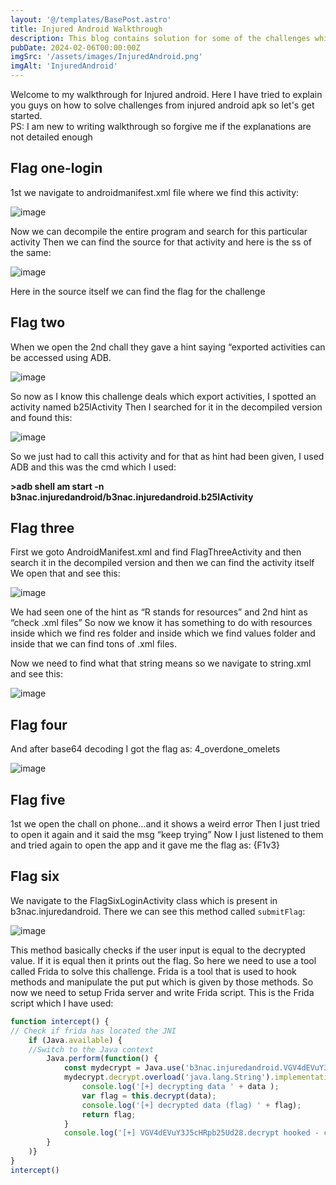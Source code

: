 ```yaml
---
layout: '@/templates/BasePost.astro'
title: Injured Android Walkthrough
description: This blog contains solution for some of the challenges which I solved from injured android.
pubDate: 2024-02-06T00:00:00Z
imgSrc: '/assets/images/InjuredAndroid.png'
imgAlt: 'InjuredAndroid'
---
```


Welcome to my walkthrough for Injured android. Here I have tried to explain you guys on how to solve challenges from injured android apk so let's get started.<br>
PS: I am new to writing walkthrough so forgive me if the explanations are not detailed enough

## Flag one-login

1st we navigate to androidmanifest.xml file where we find this activity:

![image](https://github.com/Akhil0202/Akhil0202.github.io/assets/66013822/0c170ad8-968b-4e79-af80-188535c5762d)

Now we can decompile the entire program and search for this particular activity
Then we can find the source for that activity and here is the ss of the same:

![image](https://github.com/Akhil0202/Akhil0202.github.io/assets/66013822/427d59b6-2bab-4c8a-8943-42686bc677cd)

Here in the source itself we can find the flag for the challenge

## Flag two

When we open the 2nd chall they gave a hint saying “exported activities can be accessed using ADB.

![image](https://github.com/Akhil0202/Akhil0202.github.io/assets/66013822/29b5b07b-6393-40a0-8e4b-a2327e7f9415)

So now as I know this challenge deals which export activities, I spotted an activity named b25lActivity
Then I searched for it in the decompiled version and found this:

![image](https://github.com/Akhil0202/Akhil0202.github.io/assets/66013822/d53f4176-a588-4ebb-8593-96926c7945dd)

So we just had to call this activity and for that as hint had been given, I used ADB and this was the cmd which I used:

**>adb shell am start -n b3nac.injuredandroid/b3nac.injuredandroid.b25lActivity**

## Flag three

First we goto AndroidManifest.xml and find FlagThreeActivity and then search it in the decompiled version and then we can find the activity itself
We open that and see this:

![image](https://github.com/Akhil0202/Akhil0202.github.io/assets/66013822/fa418a9a-5789-4d73-8388-250a4ba433c3)

We had seen one of the hint as “R stands for resources” and 2nd hint as “check .xml files”
So now we know it has something to do with resources inside which we find res folder and inside which we find values folder and inside that we can find tons of .xml files.

Now we need to find what that string means so we navigate to string.xml and see this:

![image](https://github.com/Akhil0202/Akhil0202.github.io/assets/66013822/663bea44-19bc-4ad1-b46d-85f32c1dc2e7)

## Flag four

And after base64 decoding I got the flag as: 4_overdone_omelets

![image](https://github.com/Akhil0202/Akhil0202.github.io/assets/66013822/425cd5e6-df3d-4361-beb7-e3dcbde7cea1)

## Flag five

1st we open the chall on phone…and it shows a weird error
Then I just tried to open it again and it said the msg “keep trying”
Now I just listened to them and tried again to open the app and it gave me the flag as: {F1v3}

## Flag six

We navigate to the FlagSixLoginActivity class which is present in b3nac.injuredandroid. There we can see this method called ```submitFlag```:

![image](https://github.com/Akhil0202/Akhil0202.github.io/assets/66013822/38a0f477-0632-4dac-9ec2-2080f4142a64)

This method basically checks if the user input is equal to the decrypted value. If it is equal then it prints out the flag. 
So here we need to use a tool called Frida to solve this challenge. Frida is a tool that is used to hook methods and manipulate the put put which is given by those methods.
So now we need to setup Frida server and write Frida script.
This is the Frida script which I have used:
```javascript
function intercept() {
// Check if frida has located the JNI
    if (Java.available) {
    //Switch to the Java context
        Java.perform(function() {
            const mydecrypt = Java.use('b3nac.injuredandroid.VGV4dEVuY3J5cHRpb25Ud28');
            mydecrypt.decrypt.overload('java.lang.String').implementation = function (data) {
                console.log('[+] decrypting data ' + data );
                var flag = this.decrypt(data);
                console.log('[+] decrypted data (flag) ' + flag);
                return flag;
            }   
            console.log('[+] VGV4dEVuY3J5cHRpb25Ud28.decrypt hooked - check a flag')
        }
    )}
}
intercept()
```
